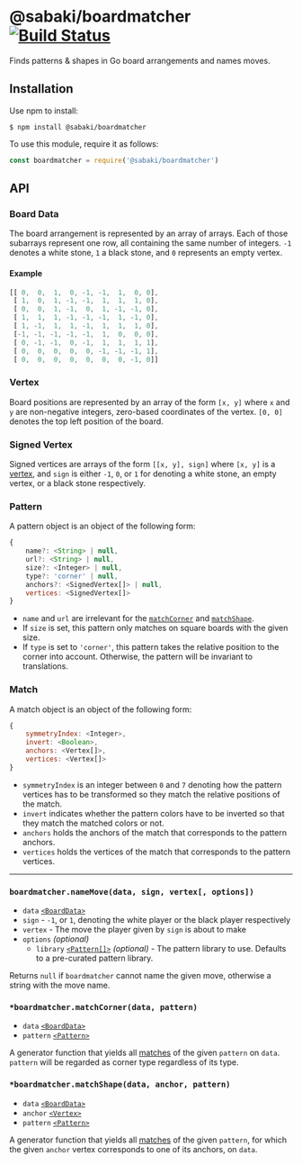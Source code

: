 # @sabaki/boardmatcher [![Build Status](https://travis-ci.org/SabakiHQ/boardmatcher.svg?branch=master)](https://travis-ci.org/SabakiHQ/boardmatcher)

Finds patterns & shapes in Go board arrangements and names moves.

## Installation

Use npm to install:

~~~
$ npm install @sabaki/boardmatcher
~~~

To use this module, require it as follows:

~~~js
const boardmatcher = require('@sabaki/boardmatcher')
~~~

## API

### Board Data

The board arrangement is represented by an array of arrays. Each of those subarrays represent one row, all containing the same number of integers. `-1` denotes a white stone, `1` a black stone, and `0` represents an empty vertex.

#### Example

~~~js
[[ 0,  0,  1,  0, -1, -1,  1,  0, 0],
 [ 1,  0,  1, -1, -1,  1,  1,  1, 0],
 [ 0,  0,  1, -1,  0,  1, -1, -1, 0],
 [ 1,  1,  1, -1, -1, -1,  1, -1, 0],
 [ 1, -1,  1,  1, -1,  1,  1,  1, 0],
 [-1, -1, -1, -1, -1,  1,  0,  0, 0],
 [ 0, -1, -1,  0, -1,  1,  1,  1, 1],
 [ 0,  0,  0,  0,  0, -1, -1, -1, 1],
 [ 0,  0,  0,  0,  0,  0,  0, -1, 0]]
~~~

### Vertex

Board positions are represented by an array of the form `[x, y]` where `x` and `y` are non-negative integers, zero-based coordinates of the vertex. `[0, 0]` denotes the top left position of the board.

### Signed Vertex

Signed vertices are arrays of the form `[[x, y], sign]` where `[x, y]` is a [vertex](#vertex), and `sign` is either `-1`, `0`, or `1` for denoting a white stone, an empty vertex, or a black stone respectively.

### Pattern

A pattern object is an object of the following form:

~~~js
{
    name?: <String> | null,
    url?: <String> | null,
    size?: <Integer> | null,
    type?: 'corner' | null,
    anchors?: <SignedVertex[]> | null,
    vertices: <SignedVertex[]>
}
~~~

- `name` and `url` are irrelevant for the [`matchCorner`](#boardmatchermatchcornerdata-pattern) and [`matchShape`](#boardmatchermatchshapedata-anchor-pattern).
- If `size` is set, this pattern only matches on square boards with the given size.
- If `type` is set to `'corner'`, this pattern takes the relative position to the corner into account. Otherwise, the pattern will be invariant to translations.

### Match

A match object is an object of the following form:

~~~js
{
    symmetryIndex: <Integer>,
    invert: <Boolean>,
    anchors: <Vertex[]>,
    vertices: <Vertex[]>
}
~~~

- `symmetryIndex` is an integer between `0` and `7` denoting how the pattern vertices has to be transformed so they match the relative positions of the match.
- `invert` indicates whether the pattern colors have to be inverted so that they match the matched colors or not.
- `anchors` holds the anchors of the match that corresponds to the pattern anchors.
- `vertices` holds the vertices of the match that corresponds to the pattern vertices.

---

### `boardmatcher.nameMove(data, sign, vertex[, options])`

- `data` [`<BoardData>`](#board-data)
- `sign` - `-1`, or `1`, denoting the white player or the black player respectively
- `vertex` - The move the player given by `sign` is about to make
- `options` *(optional)*
    - `library` [`<Pattern[]>`](#pattern) *(optional)* - The pattern library to use. Defaults to a pre-curated pattern library.

Returns `null` if `boardmatcher` cannot name the given move, otherwise a string with the move name.

### `*boardmatcher.matchCorner(data, pattern)`

- `data` [`<BoardData>`](#board-data)
- `pattern` [`<Pattern>`](#pattern)

A generator function that yields all [matches](#match) of the given `pattern` on `data`. `pattern` will be regarded as corner type regardless of its type.

### `*boardmatcher.matchShape(data, anchor, pattern)`

- `data` [`<BoardData>`](#board-data)
- `anchor` [`<Vertex>`](#vertex)
- `pattern` [`<Pattern>`](#pattern)

A generator function that yields all [matches](#match) of the given `pattern`, for which the given `anchor` vertex corresponds to one of its anchors, on `data`.
